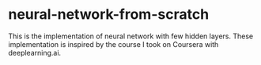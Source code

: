 # neural-network-from-scratch
This is the implementation of neural network with few hidden layers. These implementation is inspired by the course I took on Coursera with deeplearning.ai.
